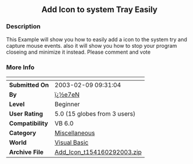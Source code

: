 ﻿<div align="center">

## Add Icon to system Tray Easily


</div>

### Description

This Example will show you how to easily add a icon to the system try and capture mouse events. also it will show you how to stop your program closeing and minimize it instead. Please comment and vote
 
### More Info
 


<span>             |<span>
---                |---
**Submitted On**   |2003-02-09 09:31:04
**By**             |[ï¿½e7eN](https://github.com/Planet-Source-Code/PSCIndex/blob/master/ByAuthor/e7en.md)
**Level**          |Beginner
**User Rating**    |5.0 (15 globes from 3 users)
**Compatibility**  |VB 6\.0
**Category**       |[Miscellaneous](https://github.com/Planet-Source-Code/PSCIndex/blob/master/ByCategory/miscellaneous__1-1.md)
**World**          |[Visual Basic](https://github.com/Planet-Source-Code/PSCIndex/blob/master/ByWorld/visual-basic.md)
**Archive File**   |[Add\_Icon\_t154160292003\.zip](https://github.com/Planet-Source-Code/e7en-add-icon-to-system-tray-easily__1-43076/archive/master.zip)








